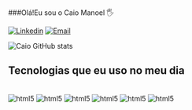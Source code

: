 ###Olá!Eu sou o Caio Manoel 🖐️

[![Linkedin](https://img.shields.io/badge/LinkedIn-0077B5?style=for-the-badge&logo=linkedin&logoColor=white)](https://www.linkedin.com/in/caio-leonardo-a22859231/) [![Email](https://img.shields.io/badge/Gmail-D14836?style=for-the-badge&logo=gmail&logoColor=white)](mailto:caio.m.c.leonardo@gmail.com)

![Caio GitHub stats](https://github-readme-stats.vercel.app/api?username=CaioLeo01&show_icons=true&theme=transparent)

## Tecnologias que eu uso no meu dia

<div style ="display: inline_block"><br/>
  <img align="center" alt="html5" src="https://img.shields.io/badge/HTML-239120?style=for-the-badge&logo=html5&logoColor=white"\> 
  <img align="center" alt="html5" src="https://img.shields.io/badge/JavaScript-F7DF1E?style=for-the-badge&logo=javascript&logoColor=black"\>
  <img align="center" alt="html5" src="https://img.shields.io/badge/Python-3776AB?style=for-the-badge&logo=python&logoColor=white"\>
  <img align="center" alt="html5" src="https://img.shields.io/badge/CSS-239120?&style=for-the-badge&logo=css3&logoColor=white"\>
  <img align="center" alt="html5" src="https://img.shields.io/badge/C-00599C?style=for-the-badge&logo=c&logoColor=white"\>
  <img align="center" alt="html5" src="https://img.shields.io/badge/Java-ED8B00?style=for-the-badge&logo=openjdk&logoColor=white"\>
</div>
